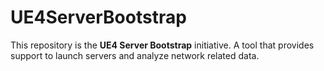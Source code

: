 # UE4ServerBootstrap
This repository is the **UE4 Server Bootstrap** initiative. A tool that provides support to launch servers and analyze network related data.

